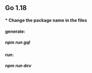 


## Go 1.18



#### * Change the package name in the files



#### generate:
##### npm run gql



#### run:
##### npm run dev


